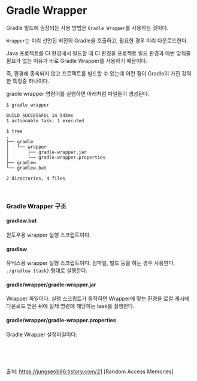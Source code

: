 # Gradle Wrapper

Gradle 빌드에 권장되는 사용 방법은 `Gradle Wrapper`를 사용하는 것이다. 

`Wrapper`는 미리 선언된 버전의 Gradle을 호출하고, 필요한 경우 미리 다운로드한다. 

Java 프로젝트를 CI 환경에서 빌드할 때 CI 환경을 프로젝트 빌드 환경과 매번 맞춰줄 필요가 없는 이유가 바로 Gradle Wrapper를 사용하기 때문이다. 

즉, 환경에 종속되지 않고 프로젝트를 빌드할 수 있는데 이런 점이 Gradle이 가진 강력한 특징중 하나이다.

gradle wrapper 명령어를 실행하면 아래처럼 파일들이 생성된다.

```
$ gradle wrapper

BUILD SUCCESSFUL in 545ms
1 actionable task: 1 executed

$ tree
.
├── gradle
│   └── wrapper
│       ├── gradle-wrapper.jar
│       └── gradle-wrapper.properties
├── gradlew
└── gradlew.bat

2 directories, 4 files
```

<br>

### Gradle Wrapper 구조

#### gradlew.bat

윈도우용 wrapper 실행 스크립트이다.

#### gradlew

유닉스용 wrapper 실행 스크립트이다. 컴파일, 빌드 등을 하는 경우 사용한다. `./gradlew {task}` 형태로 실행한다.

#### gradle/wrapper/gradle-wrapper.jar

Wrapper 파일이다. 실행 스크립트가 동작하면 Wrapper에 맞는 환경을 로컬 캐시에 다운로드 받은 뒤에 실제 명령에 해당하는 task를 실행한다.

#### gradle/wrapper/gradle-wrapper.properties

Gradle Wrapper 설정파일이다.

<br>

<br>

<br>

출처: https://jungseob86.tistory.com/21 [Random Access Memories]

